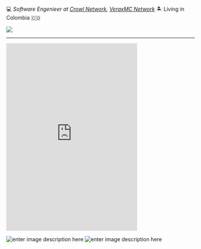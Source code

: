 💻 _Software Engenieer at [Crowl Network](crowl.club/discord), [VeraxMC Network](https://discord.gg/napb6DMQaR)_ 🏝️ Living in Colombia 🇨🇴

<img
src="https://discord-md-badge.vercel.app/api/shield/702936260880105482?theme=clean-inverted">

---

<iframe src="https://discord.com/widget?id=878496150708183040&theme=dark" width="350" height="500" allowtransparency="true" frameborder="0" sandbox="allow-popups allow-popups-to-escape-sandbox allow-same-origin allow-scripts"></iframe>

![enter image description here](https://github-readme-stats.vercel.app/api?username=dropead2&show_icons=true&theme=radical) ![enter image description here](https://github-readme-stats.vercel.app/api/top-langs/?username=dropead2&layout=compact&show_icons=true&theme=radical)


